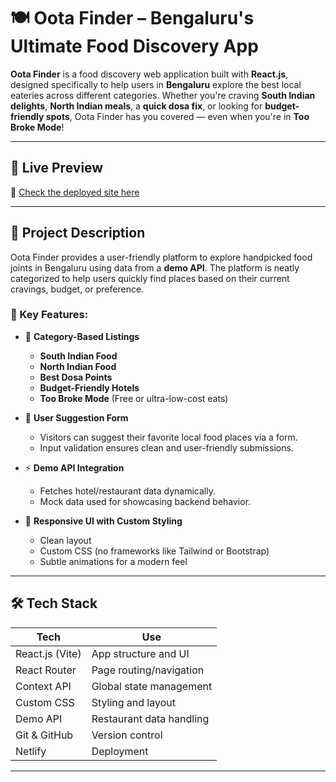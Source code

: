 # 🍽️ Oota Finder – Bengaluru's Ultimate Food Discovery App

**Oota Finder** is a food discovery web application built with **React.js**, designed specifically to help users in **Bengaluru** explore the best local eateries across different categories. Whether you're craving **South Indian delights**, **North Indian meals**, a **quick dosa fix**, or looking for **budget-friendly spots**, Oota Finder has you covered — even when you're in **Too Broke Mode**!

---

## 🚀 Live Preview

🔗 [Check the deployed site here](vermillion-douhua-660145.netlify.app)

---

## 📖 Project Description

Oota Finder provides a user-friendly platform to explore handpicked food joints in Bengaluru using data from a **demo API**. The platform is neatly categorized to help users quickly find places based on their current cravings, budget, or preference.

### 🔹 Key Features:

- 🥘 **Category-Based Listings**
  - **South Indian Food**
  - **North Indian Food**
  - **Best Dosa Points**
  - **Budget-Friendly Hotels**
  - **Too Broke Mode** (Free or ultra-low-cost eats)

- 📝 **User Suggestion Form**
  - Visitors can suggest their favorite local food places via a form.
  - Input validation ensures clean and user-friendly submissions.

- ⚡ **Demo API Integration**
  - Fetches hotel/restaurant data dynamically.
  - Mock data used for showcasing backend behavior.

- 🎨 **Responsive UI with Custom Styling**
  - Clean layout
  - Custom CSS (no frameworks like Tailwind or Bootstrap)
  - Subtle animations for a modern feel

---

## 🛠️ Tech Stack

| Tech            | Use                        |
|-----------------|----------------------------|
| React.js (Vite) | App structure and UI       |
| React Router    | Page routing/navigation    |
| Context API     | Global state management    |
| Custom CSS      | Styling and layout         |
| Demo API        | Restaurant data handling   |
| Git & GitHub    | Version control            |
| Netlify         | Deployment                 |

---


